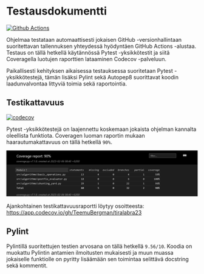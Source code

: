 # Testausdokumentti

[![Github Actions](https://github.com/TeemuBergman/tiralabra23/workflows/CI/badge.svg)](https://github.com/TeemuBergman/tiralabra23/actions/workflows/main.yml)

Ohjelmaa testataan automaattisesti jokaisen GitHub -versionhallintaan suoritettavan tallennuksen yhteydessä hyödyntäen GitHub Actions -alustaa. Testaus on tällä hetkellä käytännössä Pytest -yksikkötestit ja siitä Coveragella luotujen raporttien lataaminen Codecov -palveluun.

Paikallisesti kehityksen aikaisessa testauksessa suoritetaan Pytest -yksikkötestejä, tämän lisäksi Pylint sekä Autopep8 suorittavat koodin laadunvalvontaa littyviä toimia sekä raportointia.

## Testikattavuus

[![codecov](https://codecov.io/gh/TeemuBergman/tiralabra23/branch/master/graph/badge.svg?token=3LZ03KXZAA)](https://codecov.io/gh/TeemuBergman/tiralabra23)

Pytest -yksikkötestejä on laajennettu koskemaan jokaista ohjelman kannalta oleellista funktiota. Coveragen luoman raportin mukaan haarautumakattavuus on tällä hetkellä `90%`.

![image-20230206084113269](images/testausdokumentti/image-20230206084113269.png)

Ajankohtainen testikattavuusraportti löytyy osoitteesta: https://app.codecov.io/gh/TeemuBergman/tiralabra23

## Pylint

Pylintillä suoritettujen testien arvosana on tällä hetkellä `9.56/10`. Koodia on muokattu Pylintin antamien ilmoitusten mukaisesti ja muun muassa jokaiselle funktiolle on pyritty lisäämään sen toimintaa selittävä docstring sekä kommentit.